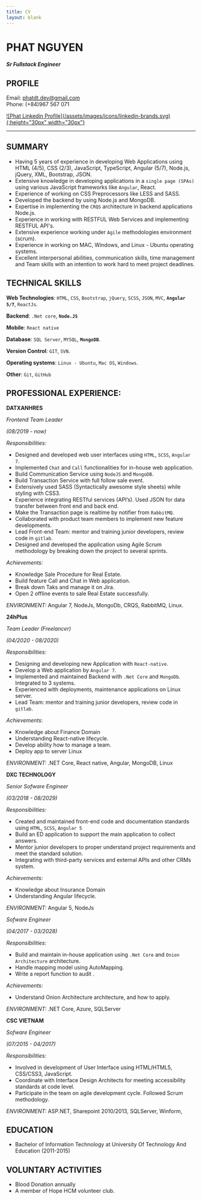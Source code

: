 ```yaml
---
title: CV
layout: blank
---
```

# PHAT NGUYEN
#### *Sr Fullstack Engineer*
## PROFILE
Email: <phatdt.dev@gmail.com>  
Phone: (+84)967 567 071

<a href="https://www.linkedin.com/in/phat-nguyen-0125b015b/" target="_blank">
    ![Phat Linkedin Profile](/assets/images/icons/linkedin-brands.svg){:height="30px" width="30px"}
</a>

-------

## SUMMARY
- Having 5 years of experience in developing Web Applications using HTML (4/5), CSS (2/3), JavaScript, TypeScript, Angular (5/7), Node.js, jQuery, XML, Bootstrap, JSON.
- Extensive knowledge in developing applications in a `single page (SPAs)` using various JavaScript frameworks like `Angular`, React.
- Experience of working on CSS Preprocessors like LESS and SASS.
- Developed the backend by using Node.js and MongoDB.
- Expertise in implementing the `CRQS` architecture in backend applications Node.js.
- Experience in working with RESTFUL Web Services and implementing RESTFUL API's.
- Extensive experience working under `Agile` methodologies environment (scrum).
- Experience in working on MAC, Windows, and Linux - Ubuntu operating systems.
- Excellent interpersonal abilities, communication skills, time management and Team skills with an intention to work hard to meet project deadlines.


## TECHNICAL SKILLS

**Web Technologies**: `HTML`, `CSS`, `Bootstrap`, `jQuery`, `SCSS`, `JSON`, `MVC`, **`Angular 5/7`**, `ReactJs`.

**Backend**: `.Net core`, **`Node.JS`**

**Mobile**: `React native`

**Database**: `SQL Server`, `MYSQL`, **`MongoDB`**.

**Version Control**: `GIT`, `SVN`.

**Operating systems**: `Linux - Ubuntu`, `Mac OS`, `Windows`.

**Other**: `Git`, `GitHub`

## PROFESSIONAL EXPERIENCE:

**DATXANHRES**

*Frontend Team Leader*

*(08/2019 - now)*

*Responsibilities:*
- Designed and developed web user interfaces using `HTML`, `SCSS`, `Angular 7`.
- Implemented `Chat` and `Call` functionalities for in-house web application.
- Build Communication Service using `NodeJS` and `MongoDB`.
- Build Transaction Service with full follow sale event.
- Extensively used SASS (Syntactically awesome style sheets) while styling with CSS3.
- Experience integrating RESTful services (API’s). Used JSON for data transfer between front end and back end.
- Make the Transaction page is realtime by notifier from `RabbitMQ`.
- Collaborated with product team members to implement new feature developments.
- Lead Front-end Team: mentor and training junior developers, review code in `gitlab`.
- Designed and developed the application using Agile Scrum methodology by breaking down the project to several sprints.

*Achievements:*
- Knowledge Sale Procedure for Real Estate.
- Build feature Call and Chat in Web application.
- Break down Taks and manage it on Jira.
- Open 2 offline events to sale Real Estate successfully.

*ENVIRONMENT:* Angular 7, NodeJs, MongoDb, CRQS, RabbitMQ, Linux.


**24hPlus**

*Team Leader (Freelancer)*

*(04/2020 - 08/2020)*

*Responsibilities:*
- Designing and developing new Application with `React-native`.
- Develop a Web application by `Angular 7`.
- Implemented and maintained Backend with `.Net Core` and `MongoDb`. Integrated to 3 systems.
- Experienced with deployments, maintenance applications on Linux server.
- Lead Team: mentor and training junior developers, review code in `gitlab`.

*Achievements:*
- Knowledge about Finance Domain
- Understanding React-native lifecycle.
- Develop ability how to manage a team.
- Deploy app to server Linux

*ENVIRONMENT:* .NET Core, React native, Angular, MongoDB, Linux


**DXC TECHNOLOGY**

*Senior Sofware Engineer*

*(03/2018 - 08/2029)*

*Responsibilities:*
- Created and maintained front-end code and documentation standards using `HTML`, `SCSS`, `Angular 5`
- Build an ED application to support the main application to collect answers.
- Mentor junior developers to proper understand project requirements and meet the standard solution.
- Integrating with third-party services and external APIs  and other CRMs system.

*Achievements:*
- Knowledge about Insurance Domain
- Understanding Angular lifecycle.

*ENVIRONMENT:* Angular 5, NodeJs 


*Sofware Engineer*

*(04/2017 - 03/2028)*

*Responsibilities:*
- Build and maintain in-house application using `.Net Core` and `Onion Architecture` architecture.
- Handle mapping model using AutoMapping.
- Write a report function to audit .

*Achievements:*
- Understand Onion Architecture architecture, and how to apply.

*ENVIRONMENT:* .NET Core, Azure, SQLServer

**CSC VIETNAM**

*Sofware Engineer*

*(07/2015 - 04/2017)*

*Responsibilities:*
- Involved in development of User Interface using HTML/HTML5, CSS/CSS3, JavaScript.
- Coordinate with Interface Design Architects for meeting accessibility standards at code level.
- Participate in the team on agile development cycle. Followed Scrum methodology.

*ENVIRONMENT:* ASP.NET, Sharepoint 2010/2013, SQLServer, Winform, 

## EDUCATION
- Bachelor of Information Technology at University Of Technology And Education (2011-2015)

## VOLUNTARY ACTIVITIES
- Blood Donation annually 
- A member of Hope HCM volunteer club.
